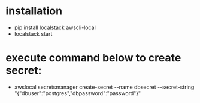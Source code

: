 # installation

- pip install localstack awscli-local
- localstack start

# execute command below to create secret:
- awslocal secretsmanager create-secret --name dbsecret --secret-string "{\"dbuser\":\"postgres\",\"dbpassword\":\"password\"}"
